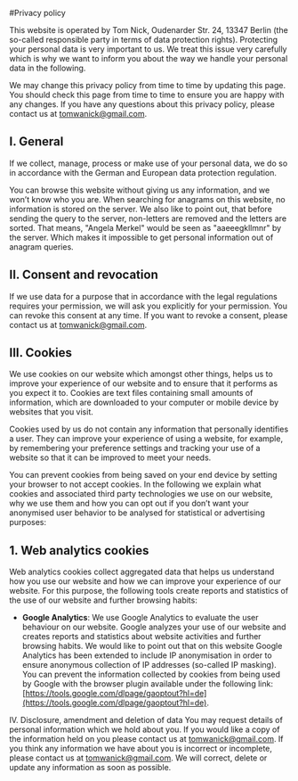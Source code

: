 
#Privacy policy

This website is operated by Tom Nick, Oudenarder Str. 24, 13347 Berlin (the so-called responsible party in terms of data protection rights). Protecting your personal data is very important to us. We treat this issue very carefully which is why we want to inform you about the way we handle your personal data in the following.

We may change this privacy policy from time to time by updating this page. You should check this page from time to time to ensure you are happy with any changes. If you have any questions about this privacy policy, please contact us at [tomwanick@gmail.com](mailto:tomwanick@gmail.com).

## I. General
If we collect, manage, process or make use of your personal data, we do so in accordance with the German and European data protection regulation.

You can browse this website without giving us any information, and we won’t know who you are. When searching for anagrams on this website, no information is stored on the server. We also like to point out, that before sending the query to the server, non-letters are removed and the letters are sorted. That means, "Angela Merkel" would be seen as "aaeeegkllmnr" by the server. Which makes it impossible to get personal information out of anagram queries.

## II. Consent and revocation
If we use data for a purpose that in accordance with the legal regulations requires your permission, we will ask you explicitly for your permission. You can revoke this consent at any time. If you want to revoke a consent, please contact us at [tomwanick@gmail.com](mailto:tomwanick@gmail.com).

## III. Cookies
We use cookies on our website which amongst other things, helps us to improve your experience of our website and to ensure that it performs as you expect it to. Cookies are text files containing small amounts of information, which are downloaded to your computer or mobile device by websites that you visit.

Cookies used by us do not contain any information that personally identifies a user. They can improve your experience of using a website, for example, by remembering your preference settings and tracking your use of a website so that it can be improved to meet your needs.

You can prevent cookies from being saved on your end device by setting your browser to not accept cookies. In the following we explain what cookies and associated third party technologies we use on our website, why we use them and how you can opt out if you don’t want your anonymised user behavior to be analysed for statistical or advertising purposes:

## 1. Web analytics cookies
Web analytics cookies collect aggregated data that helps us understand how you use our website and how we can improve your experience of our website. For this purpose, the following tools create reports and statistics of the use of our website and further browsing habits:

* __Google Analytics__: We use Google Analytics to evaluate the user behaviour on our website. Google analyzes your use of our website and creates reports and statistics about website activities and further browsing habits.
We would like to point out that on this website Google Analytics has been extended to include IP anonymisation in order to ensure anonymous collection of IP addresses (so-called IP masking).
You can prevent the information collected by cookies from being used by Google with the browser plugin available under the following link: [https://tools.google.com/dlpage/gaoptout?hl=de](https://tools.google.com/dlpage/gaoptout?hl=de).

IV. Disclosure, amendment and deletion of data
You may request details of personal information which we hold about you. If you would like a copy of the information held on you please contact us at [tomwanick@gmail.com](mailto:tomwanick@gmail.com). If you think any information we have about you is incorrect or incomplete, please contact us at [tomwanick@gmail.com](mailto:tomwanick@gmail.com). We will correct, delete or update any information as soon as possible.

